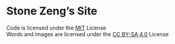 # Stone Zeng’s Site

Code is licensed under the [MIT](LICENSE-MIT) License
<br>
Words and images are licensed under the [CC BY-SA 4.0](LICENSE-CC-BY-SA) License
